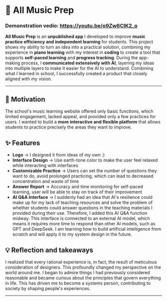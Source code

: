 
# 🎵 All Music Prep 
### Demonstration vedio: https://youtu.be/o9Zw6ClK2_o 

**All Music Prep** is an **unpublished app** I developed to improve **music practice efficiency and independent learning** for students.
This project shows my ability to turn an idea into a practical solution, combining my experience in **piano learning** with my interest in **coding** to create a tool that supports **self-paced learning** and **progress tracking**. During the app-making process, I **communicated extensively with AI**, layering my ideas into multiple layers to make it easier for the AI to understand. Combining what I learned in school, I successfully created a product that closely aligned with my vision.

---

## 🚀 Motivation
The school's music learning website offered only basic functions, which limited engagement, lacked appeal, and provided only a few practices for users.
I wanted to build a **more interactive and flexible platform** that allows students to practice precisely the areas they want to improve.




## ✨ Features 
- **Logo** → I designed it from ideas of my own :)
- **Interface Design** → Use earth-tone color to make the user feel relaxed while interacting with interfaces
- **Customizable Practice** → Users can set the number of questions they want to do, avoid prolonged practicing, which can lead to decreased concentration and waste of time
- **Answer Report** → Accuracy and time monitoring for self-paced learning, user will be able to stay on track of their improvement
- **AI Q&A Interface** → I suddenly had an idea that AI's resilience could make up for my lack of teaching resources and solve the problem of whether students could answer questions in the teaching materials I provided during their use. Therefore, I added this AI Q&A function midway. This interface is connected to an external AI model, which means it requires more time to respond than other AI models, such as GPT and DeepSeek. I am learning how to build artificial intelligence from scratch and will apply it to my system design in the future.




## 💡 Reflection and takeaways
I realized that every rational experience is, in fact, the result of meticulous consideration of designers. This profoundly changed my perspective on the world around me. I began to admire things I had previously considered reasonable and became curious about the principles that govern everything in life. This has driven me to become a systems person, contributing to society by shaping people's experiences.

---
